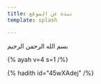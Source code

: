 ```yaml
---
title: نبذة عن الموقع
template: splash

---
```


بسم الله الرحمن الرحيم


{% ayah v=4 s=1 /%}  

{% hadith  id="45wXAdej" /%}

<!--stackedit_data:
eyJoaXN0b3J5IjpbLTE2MTA0ODk5OTUsLTEyNjE4NjEwNDksMz
AzNzQxNDE0LC0yMDI0MTY0Mzg1XX0=
-->